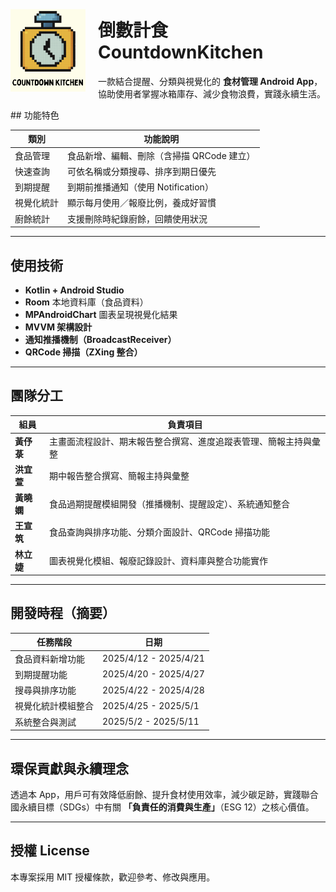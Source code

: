 <div style="display: flex; align-items: center; gap: 20px;">
  <img src="assets/logo.png" width="120" alt="倒數計食 Logo">
  <div>
    <h1>倒數計食 CountdownKitchen</h1>
    <p>一款結合提醒、分類與視覺化的 <strong>食材管理 Android App</strong>，協助使用者掌握冰箱庫存、減少食物浪費，實踐永續生活。</p>
  </div>
</div>
## 功能特色

| 類別 | 功能說明 |
|------|----------|
| 食品管理 | 食品新增、編輯、刪除（含掃描 QRCode 建立） |
| 快速查詢 | 可依名稱或分類搜尋、排序到期日優先 |
| 到期提醒 | 到期前推播通知（使用 Notification） |
| 視覺化統計 | 顯示每月使用／報廢比例，養成好習慣 |
| 廚餘統計 | 支援刪除時紀錄廚餘，回饋使用狀況 |

---

## 使用技術

- **Kotlin + Android Studio**
- **Room** 本地資料庫（食品資料）
- **MPAndroidChart** 圖表呈現視覺化結果
- **MVVM 架構設計**
- **通知推播機制（BroadcastReceiver）**
- **QRCode 掃描（ZXing 整合）**
---

## 團隊分工

| 組員 | 負責項目 |
|------|----------|
| **黃伃菉** | 主畫面流程設計、期末報告整合撰寫、進度追蹤表管理、簡報主持與彙整 |
| **洪宜萱** | 期中報告整合撰寫、簡報主持與彙整 |
| **黃曉嫻** | 食品過期提醒模組開發（推播機制、提醒設定）、系統通知整合 |
| **王宣筑** | 食品查詢與排序功能、分類介面設計、QRCode 掃描功能 |
| **林立婕** | 圖表視覺化模組、報廢記錄設計、資料庫與整合功能實作 |


---

## 開發時程（摘要）

| 任務階段 | 日期 |
|----------|------|
| 食品資料新增功能 | 2025/4/12 - 2025/4/21 |
| 到期提醒功能 | 2025/4/20 - 2025/4/27 |
| 搜尋與排序功能 | 2025/4/22 - 2025/4/28 |
| 視覺化統計模組整合 | 2025/4/25 - 2025/5/1 |
| 系統整合與測試 | 2025/5/2 - 2025/5/11 |

---

## 環保貢獻與永續理念

透過本 App，用戶可有效降低廚餘、提升食材使用效率，減少碳足跡，實踐聯合國永續目標（SDGs）中有關 **「負責任的消費與生產」**（ESG 12）之核心價值。

---

## 授權 License

本專案採用 MIT 授權條款，歡迎參考、修改與應用。
